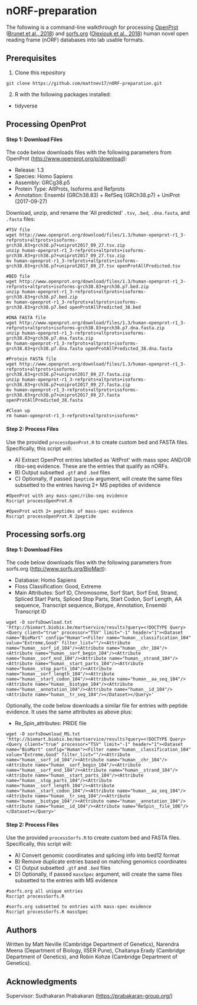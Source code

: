 # nORF-preparation
The following is a command-line walkthrough for processing [OpenProt](http://www.openprot.org/) ([Brunet et al., 2018](https://doi.org/10.1093/nar/gky936)) and [sorfs.org](http://www.sorfs.org/) ([Olexiouk et al., 2018](https://doi.org/10.1093/nar/gkx1130)) human novel open reading frame (nORF) databases into lab usable formats.

## Prerequisites
1. Clone this repository
```
git clone https://github.com/mattnev17/nORF-preparation.git
```
2. R with the following packages installed:
* tidyverse

## Processing OpenProt

#### Step 1: Download Files

The code below downloads files with the following parameters from OpenProt (http://www.openprot.org/p/download):
* Release: 1.3
* Species: Homo Sapiens
* Assembly: GRCg38.p5
* Protein Type: AltProts, Isoforms and Refprots
* Annotation: Ensembl (GRCh38.83) + RefSeq (GRCh38.p7) + UniProt (2017-09-27)

Download, unzip, and rename the 'All predicted' `.tsv`, `.bed`, `.dna.fasta`, and `.fasta` files:
```
#TSV file
wget http://www.openprot.org/download/files/1.3/human-openprot-r1_3-refprots+altprots+isoforms-grch38.83+grch38.p7+uniprot2017_09_27.tsv.zip
unzip human-openprot-r1_3-refprots+altprots+isoforms-grch38.83+grch38.p7+uniprot2017_09_27.tsv.zip
mv human-openprot-r1_3-refprots+altprots+isoforms-grch38.83+grch38.p7+uniprot2017_09_27.tsv openProtAllPredicted.tsv

#BED file
wget http://www.openprot.org/download/files/1.3/human-openprot-r1_3-refprots+altprots+isoforms-grch38.83+grch38.p7.bed.zip
unzip human-openprot-r1_3-refprots+altprots+isoforms-grch38.83+grch38.p7.bed.zip
mv human-openprot-r1_3-refprots+altprots+isoforms-grch38.83+grch38.p7.bed openProtAllPredicted_38.bed

#DNA FASTA file
wget http://www.openprot.org/download/files/1.3/human-openprot-r1_3-refprots+altprots+isoforms-grch38.83+grch38.p7.dna.fasta.zip
unzip human-openprot-r1_3-refprots+altprots+isoforms-grch38.83+grch38.p7.dna.fasta.zip
mv human-openprot-r1_3-refprots+altprots+isoforms-grch38.83+grch38.p7.dna.fasta openProtAllPredicted_38.dna.fasta

#Protein FASTA file
wget http://www.openprot.org/download/files/1.3/human-openprot-r1_3-refprots+altprots+isoforms-grch38.83+grch38.p7+uniprot2017_09_27.fasta.zip
unzip human-openprot-r1_3-refprots+altprots+isoforms-grch38.83+grch38.p7+uniprot2017_09_27.fasta.zip
mv human-openprot-r1_3-refprots+altprots+isoforms-grch38.83+grch38.p7+uniprot2017_09_27.fasta openProtAllPredicted_38.fasta

#Clean up
rm human-openprot-r1_3-refprots+altprots+isoforms*
```
#### Step 2: Process Files

Use the provided `processOpenProt.R` to create custom bed and FASTA files. 
Specifically, this script will:
 * A) Extract OpenProt entries labelled as 'AltProt' with mass spec AND/OR ribo-seq evidence. These are the entries that qualify as nORFs.
 * B) Output subsetted `.gtf` and `.bed` files
 * C) Optionally, if passed `2peptide` argument, will create the same files subsetted to the entries having 2+ MS peptides of evidence

```
#OpenProt with any mass-spec/ribo-seq evidence
Rscript processOpenProt.R

#OpenProt with 2+ peptides of mass-spec evidence
Rscript processOpenProt.R 2peptide
```


## Processing sorfs.org

#### Step 1: Download Files

The code below downloads files with the following parameters from sorfs.org (http://www.sorfs.org/BioMart):
* Database: Homo Sapiens
* Floss Classification: Good, Extreme
* Main Attributes: Sorf ID, Chromosome, Sorf Start, Sorf End, Strand, Spliced Start Parts, Spliced Stop Parts, Start Codon, Sorf Length, AA sequence, Transcript sequence, Biotype, Annotation, Ensembl Transcript ID
```
wget -O sorfsDownload.txt 'http://biomart.biobix.be/martservice/results?query=<!DOCTYPE Query><Query client="true" processor="TSV" limit="-1" header="1"><Dataset name="BioMart" config="Human"><Filter name="human__classification_104" value="Extreme,Good" filter_list=""/><Attribute name="human__sorf_id_104"/><Attribute name="human__chr_104"/><Attribute name="human__sorf_begin_104"/><Attribute name="human__sorf_end_104"/><Attribute name="human__strand_104"/><Attribute name="human__start_parts_104"/><Attribute name="human__stop_parts_104"/><Attribute name="human__sorf_length_104"/><Attribute name="human__start_codon_104"/><Attribute name="human__aa_seq_104"/><Attribute name="human__biotype_104"/><Attribute name="human__annotation_104"/><Attribute name="human__id_104"/><Attribute name="human__tr_seq_104"/></Dataset></Query>'
```
Optionally, the code below downloads a similar file for entries with peptide evidence. It uses the same attributes as above plus:
* Re_Spin_attributes: PRIDE file
```
wget -O sorfsDownload_MS.txt 'http://biomart.biobix.be/martservice/results?query=<!DOCTYPE Query><Query client="true" processor="TSV" limit="-1" header="1"><Dataset name="BioMart" config="Human"><Filter name="human__classification_104" value="Extreme,Good" filter_list=""/><Attribute name="human__sorf_id_104"/><Attribute name="human__chr_104"/><Attribute name="human__sorf_begin_104"/><Attribute name="human__sorf_end_104"/><Attribute name="human__strand_104"/><Attribute name="human__start_parts_104"/><Attribute name="human__stop_parts_104"/><Attribute name="human__sorf_length_104"/><Attribute name="human__start_codon_104"/><Attribute name="human__aa_seq_104"/><Attribute name="human__tr_seq_104"/><Attribute name="human__biotype_104"/><Attribute name="human__annotation_104"/><Attribute name="human__id_104"/><Attribute name="ReSpin__file_106"/></Dataset></Query>'
```

#### Step 2: Process Files

Use the provided `processSorfs.R` to create custom bed and FASTA files. 
Specifically, this script will:
 * A) Convert genomic coordinates and splicing info into bed12 format
 * B) Remove duplicate entries based on matching genomics coordinates
 * C) Output subsetted `.gtf` and `.bed` files
 * D) Optionally, if passed `massSpec` argument, will create the same files subsetted to the entries with MS evidence
 
```
#sorfs.org all unique entries
Rscript processSorfs.R

#sorfs.org subsetted to entries with mass-spec evidence
Rscript processSorfs.R massSpec
```

## Authors

Written by Matt Neville (Cambridge Department of Genetics), Narendra Meena (Department of Biology, IISER Pune), Chaitanya Erady (Cambridge Department of Genetics), and Robin Kohze (Cambridge Department of Genetics).

## Acknowledgments
Supervisor: Sudhakaran Prabakaran (https://prabakaran-group.org/)
